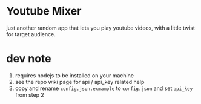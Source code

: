 # Youtube Mixer 

just another random app that lets you play youtube videos, with a little twist for target audience.


# dev note 
1. requires nodejs to be installed on your machine 
2. see the repo wiki page for api / api_key related help
3. copy and rename `config.json.exmample` to `config.json` and set `api_key` from step 2

